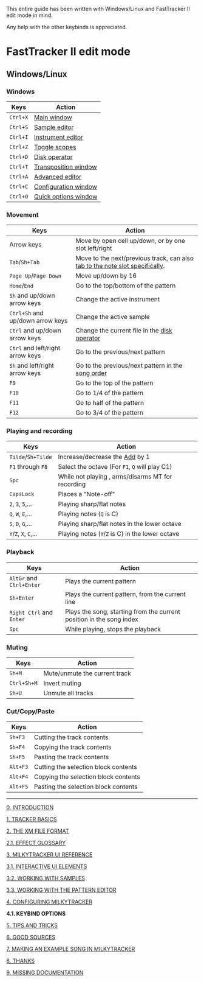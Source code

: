 This entire guide has been written with Windows/Linux and FastTracker II edit mode in mind.

Any help with the other keybinds is appreciated.

# FastTracker II edit mode

## Windows/Linux

### Windows

| Keys | Action |
| -    | -      |
| `Ctrl+X` | [Main window](./ui.md#main-window) |
| `Ctrl+S` | [Sample editor](./ui.md#sample-editor) |
| `Ctrl+I` | [Instrument editor](./ui.md#instrument-editor) |
| `Ctrl+Z` | [Toggle scopes](./ui.md#scopes) |
| `Ctrl+D` | [Disk operator](./ui.md#disk-operations-window) |
| `Ctrl+T` | [Transposition window](./ui.md#transposition-window) |
| `Ctrl+A` | [Advanced editor](./ui.md#advanced-editor) |
| `Ctrl+C` | [Configuration window](./ui.md#configuration-window) |
| `Ctrl+O` | [Quick options window](./ui.md#quick-options-window) |

### Movement

<!-- TODO: Maybe the .../... should be split up -->

| Keys | Action |
| -    | -      |
| Arrow keys                       | Move by open cell up/down, or by one slot left/right |
| `Tab`/`Sh+Tab`                   | Move to the next/previous track, can also [tab to the note slot specifically](./config.md#tab-to-note). |
| `Page Up`/`Page Down`            | Move up/down by 16 |
| `Home`/`End`                     | Go to the top/bottom of the pattern |
| `Sh` and up/down arrow keys      | Change the active instrument |
| `Ctrl+Sh` and up/down arrow keys | Change the active sample |
| `Ctrl` and up/down arrow keys    | Change the current file in the [disk operator](./ui.md#disk-operations-window) |
| `Ctrl` and left/right arrow keys | Go to the previous/next pattern |
| `Sh` and left/right arrow keys   | Go to the previous/next pattern in the [song order](./xm.md#songs) |
| `F9`                             | Go to the top of the pattern |
| `F10`                            | Go to 1/4 of the pattern |
| `F11`                            | Go to half of the pattern |
| `F12`                            | Go to 3/4 of the pattern |

### Playing and recording

| Keys | Action |
| -    | -      |
| `Tilde`/`Sh+Tilde`    | Increase/decrease the [Add](./ui.md#song-and-editing-properties) by 1 |
| `F1` through `F8`     | Select the octave (For `F1`, `Q` will play C1) |
| `Spc`                 | While not playing , arms/disarms MT for recording |
| `CapsLock`            | Places a "Note-off" |
| `2`, `3`, `5`,...     | Playing sharp/flat notes |
| `Q`, `W`, `E`,...     | Playing notes (`Q` is C) |
| `S`, `D`, `G`,...     | Playing sharp/flat notes in the lower octave |
| `Y`/`Z`, `X`, `C`,... | Playing notes (`Y`/`Z` is C) in the lower octave |

### Playback

| Keys | Action |
| -    | -      |
| `AltGr` and `Ctrl+Enter` | Plays the current pattern |
| `Sh+Enter`               | Plays the current pattern, from the current line |
| `Right Ctrl` and `Enter` | Plays the song, starting from the current position in the song index |
| `Spc`                    | While playing, stops the playback |

### Muting

| Keys | Action |
| -    | -      |
| `Sh+M`      | Mute/unmute the current track |
| `Ctrl+Sh+M` | Invert muting |
| `Sh+U`      | Unmute all tracks |

### Cut/Copy/Paste

| Keys | Action |
| -    | -      |
| `Sh+F3` | Cutting the track contents |
| `Sh+F4` | Copying the track contents |
| `Sh+F5` | Pasting the track contents |
| `Alt+F3` | Cutting the selection block contents |
| `Alt+F4` | Copying the selection block contents |
| `Alt+F5` | Pasting the selection block contents |

---

[0. INTRODUCTION](./docs/intro.md)

[1. TRACKER BASICS](./docs/basics.md)

[2. THE XM FILE FORMAT](./docs/xm.md)

[2.1. EFFECT GLOSSARY](./docs/fx.md)

[3. MILKYTRACKER UI REFERENCE](./docs/ui.md)

[3.1. INTERACTIVE UI ELEMENTS](./docs/elems.md)

[3.2. WORKING WITH SAMPLES](./docs/samples.md)

[3.3. WORKING WITH THE PATTERN EDITOR](./docs/playlist.md)

[4. CONFIGURING MILKYTRACKER](./docs/config.md)

**4.1. KEYBIND OPTIONS**

[5. TIPS AND TRICKS](./docs/tips.md)

[6. GOOD SOURCES](./docs/sources.md)

[7. MAKING AN EXAMPLE SONG IN MILKYTRACKER](./docs/song.md)

[8. THANKS](./docs/thanks.md)

[9. MISSING DOCUMENTATION](./docs/missing.md)
